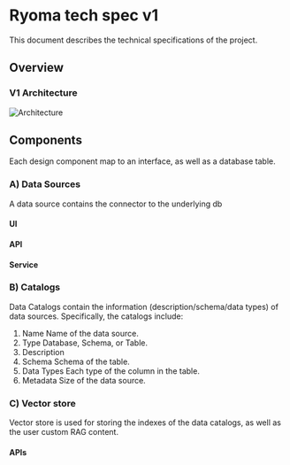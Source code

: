 
# Ryoma tech spec v1

This document describes the technical specifications of the project.

## Overview

### V1 Architecture

![Architecture](Architecture_v1.png)

## Components

Each design component map to an interface, as well as a database table.

### A) Data Sources
A data source contains the connector to the underlying db

#### UI

#### API


#### Service


### B) Catalogs
Data Catalogs contain the information (description/schema/data types) of data sources. Specifically, the catalogs include:

1. Name
Name of the data source.
2. Type
Database, Schema, or Table.
3. Description
4. Schema
Schema of the table.
5. Data Types
Each type of the column in the table.
6. Metadata
Size of the data source.

### C) Vector store
Vector store is used for storing the indexes of the data catalogs, as well as the user custom RAG content.

#### APIs
